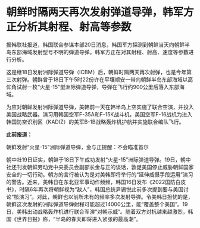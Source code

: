 # 朝鲜时隔两天再次发射弹道导弹，韩军方正分析其射程、射高等参数

据韩联社报道，韩国联合参谋本部20日消息，韩国军方探测到朝鲜当天向朝鲜半岛东部海域发射型号不明的弹道导弹。韩军方正在对其射程、射高、速度等参数进行分析。

这是继18日发射洲际弹道导弹（ICBM）后，朝鲜时隔两天再次射弹，也是今年第三次射弹。朝鲜曾于18日下午5时22份许在平壤顺安一带向朝鲜半岛东部海域以高仰角试射一枚“火星-15”型洲际弹道导弹，导弹在飞行约900公里后落入东部海域。

为应对朝鲜发射洲际弹道导弹，美韩前一天在韩半岛上空实施了联合空演，并投入美国战略武器。演习用韩国空军F-35A和F-15K战斗机，美国空军F-16战机为进入韩国防空识别区（KADIZ）的美军B-1B战略轰炸机护航并实施联合编队飞行。

**此前报道：**

朝鲜发射“火星-15”洲际弹道导弹，金与正提醒：不会瞄准首尔

朝中社19日证实，朝鲜于18日下午成功发射“火星-15”洲际弹道导弹。19日，朝中社还刊发朝鲜劳动党中央委员会副部长金与正的谈话，敦促美国停止威胁朝鲜国家安全的一切行动。朝方的言行被认为是对美韩即将举行的“延伸威慑手段运用”演习的警告。近来，美韩日在东北亚军事动作频频，韩国16日发布《2022国防白皮书》，时隔6年再次将朝鲜视为“敌人”，韩国总统尹锡悦此前多次提到要与美国讨论“核演习”。对此，朝鲜也以前所未有的频率多次发射导弹。令美韩日担忧的是，朝鲜这次发射的洲际弹道导弹射程可能超过14000公里，能“覆盖整个美国”。19日，美韩出动战略轰炸机进行联合军演“对朝示威”。随着双方对抗越来越激烈，韩国《世界日报》称，“半岛的春天即将进入紧张的最高潮”。

